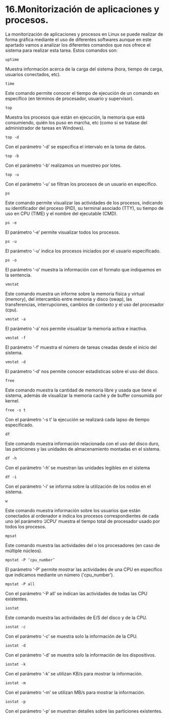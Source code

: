 # 16.Monitorización de aplicaciones y procesos.

La monitorización de aplicaciones y procesos en Linux se puede realizar de forma gráfica mediante el uso de diferentes softwares aunque en este apartado vamos a analizar los diferentes comandos que nos ofrece el sistema para realizar esta tarea.
Estos comandos son:

	uptime

Muestra información acerca de la carga del   sistema (hora, tiempo de carga, usuarios conectados, etc).

	time

Este comando permite conocer el tiempo de ejecución de un comando en específico (en términos de procesador, usuario y supervisor).

	top

Muestra los procesos que están en ejecución, la memoria que está consumiendo, quién los puso en marcha, etc (como si se tratase del 
administrador de tareas en Windows). 

	top -d

Con el parámetro ‘-d’ se especifica el intervalo en la toma de datos.

	top -b

Con el parámetro ‘-b’ realizamos un muestreo por lotes.

	top -u

Con el parámetro ‘-u’ se filtran los procesos de un usuario en específico.

	ps

Este comando permite visualizar las actividades de los procesos, indicando su identificador del proceso (PID), su terminal asociado (TTY), su tiempo de uso en CPU (TIME) y el nombre del ejecutable (CMD).

	ps -e

El parámetro ‘-e’ permite visualizar todos los procesos.

	ps -u

El parámetro ‘-u’ indica los procesos iniciados por el usuario especificado. 

	ps -o

El parámetro ‘-o’ muestra la información con el formato que indiquemos 
en la sentencia.

	vmstat

Este comando muestra un informe sobre la memoria física y virtual (memory), del intercambio entre memoria y disco (swap), las transferencias, interrupciones, cambios de contexto y el uso del 
procesador (cpu).

	vmstat -a

El parámetro ‘-a’ nos permite visualizar la memoria activa e inactiva.
	
	vmstat -f

El parámetro ‘-f’ muestra el número de tareas creadas desde el inicio del sistema.

	vmstat -d

El parámetro ‘-d’ nos permite conocer estadísticas sobre el uso del disco.

	free
	
Este comando muestra la cantidad de memoria libre y usada que tiene el sistema, además de visualizar la memoria caché y de buffer consumida por kernel.	

	free -s t

Con el parámetro ‘-s t’ la ejecución se realizará cada lapso de tiempo especificado.

	df

Este comando muestra información relacionada con el uso del disco duro, las particiones y las unidades de almacenamiento montadas en el sistema.

	df -h

Con el parámetro ‘-h’ se muestran las unidades legibles en el sistema
		
	df -i

Con el parámetro ‘-i’ se informa sobre la utilización de los nodos en el sistema.

	w

Este comando muestra información sobre los usuarios que están conectados al ordenador e indica los procesos correspondientes de cada uno (el parámetro ‘JCPU’ muestra el tiempo total de procesador usado por todos los procesos.

	mpsat

Este comando muestra las actividades del o los procesadores (en caso de múltiple núcleos).	

	mpstat -P ‘cpu_number’

El parámetro ‘-P’ permite mostrar las actividades de una CPU en específico que indicamos mediante un número ('cpu_number’).
		
	mpstat -P all

Con el parámetro ‘-P all’ se indican las actividades de todas las CPU existentes. 

	iostat

Este comando muestra las actividades de E/S del disco y de la CPU.

	iostat -c

Con el parámetro ‘-c’ se muestra solo la información de la CPU.

	iostat -d

Con el parámetro ‘-d’ se muestra solo la información de los dispositivos.

	iostat -k

Con el parámetro ‘-k’ se utilizan KB/s para mostrar la información.

	iostat -m

Con el parámetro ‘-m’ se utilizan MB/s para mostrar la información.

	iostat -p

Con el parámetro ‘-p’ se muestran detalles sobre las particiones existentes.
